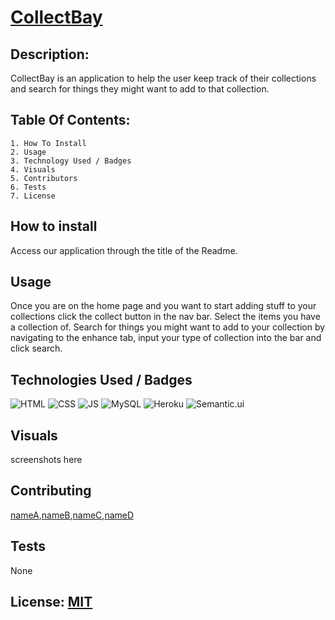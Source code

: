 # [CollectBay](https://stormy-oasis-62272.herokuapp.com/)

## Description:  
CollectBay is an application to help the user keep track of their collections and search for things they might want to add to that collection.


## Table Of Contents:
```
1. How To Install
2. Usage
3. Technology Used / Badges
4. Visuals
5. Contributors
6. Tests
7. License
```

## How to install

Access our application through the title of the Readme.

## Usage
Once you are on the home page and you want to start adding stuff to your collections click the collect button in the nav bar.
Select the items you have a collection of. Search for things you might want to add to your collection by navigating to the enhance tab, input your type of collection into the bar and click search.


## Technologies Used / Badges
![HTML](https://img.shields.io/badge/Language-HTML5-orange) ![CSS](https://img.shields.io/badge/Language-CSS-blue) ![JS](https://img.shields.io/badge/Language-JavaScript-yellow) ![MySQL](https://img.shields.io/badge/Language-MySQL-blue) ![Heroku](https://img.shields.io/badge/Deployed-Heroku-purple) ![Semantic.ui](https://img.shields.io/badge/Framework-Semantic.ui-purple)

## Visuals
screenshots here

## Contributing
[nameA](),[nameB](),[nameC](),[nameD]()

## Tests 
None

## License: [MIT](https://choosealicense.com/licenses/mit/)
